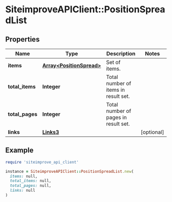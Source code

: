 # SiteimproveAPIClient::PositionSpreadList

## Properties

| Name | Type | Description | Notes |
| ---- | ---- | ----------- | ----- |
| **items** | [**Array&lt;PositionSpread&gt;**](PositionSpread.md) | Set of items. |  |
| **total_items** | **Integer** | Total number of items in result set. |  |
| **total_pages** | **Integer** | Total number of pages in result set. |  |
| **links** | [**Links3**](Links3.md) |  | [optional] |

## Example

```ruby
require 'siteimprove_api_client'

instance = SiteimproveAPIClient::PositionSpreadList.new(
  items: null,
  total_items: null,
  total_pages: null,
  links: null
)
```

